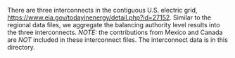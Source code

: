 There are three interconnects in the contiguous U.S. electric grid, <https://www.eia.gov/todayinenergy/detail.php?id=27152>.
Similar to the regional data files, we aggregate the balancing authority level results into the three interconnects.
*NOTE:* the contributions from Mexico and Canada are *NOT* included in these interconnect files.
The interconnect data is in this directory.
